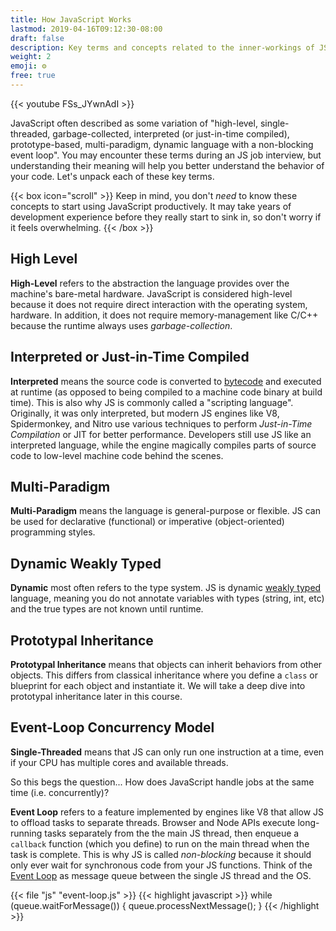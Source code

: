 ```yaml
---
title: How JavaScript Works
lastmod: 2019-04-16T09:12:30-08:00
draft: false
description: Key terms and concepts related to the inner-workings of JS
weight: 2
emoji: ⚙️
free: true
---
```


{{< youtube FSs_JYwnAdI >}}

JavaScript often described as some variation of "high-level, single-threaded,
garbage-collected, interpreted (or just-in-time compiled), prototype-based,
multi-paradigm, dynamic language with a non-blocking event loop". You may
encounter these terms during an JS job interview, but understanding their
meaning will help you better understand the behavior of your code. Let's unpack
each of these key terms.

{{< box icon="scroll" >}} Keep in mind, you don't _need_ to know these concepts
to start using JavaScript productively. It may take years of development
experience before they really start to sink in, so don't worry if it feels
overwhelming. {{< /box >}}

## High Level

**High-Level** refers to the abstraction the language provides over the
machine's bare-metal hardware. JavaScript is considered high-level because it
does not require direct interaction with the operating system, hardware. In
addition, it does not require memory-management like C/C++ because the runtime
always uses _garbage-collection_.

## Interpreted or Just-in-Time Compiled

**Interpreted** means the source code is converted to
[bytecode](https://en.wikipedia.org/wiki/Bytecode) and executed at runtime (as
opposed to being compiled to a machine code binary at build time). This is also
why JS is commonly called a "scripting language". Originally, it was only
interpreted, but modern JS engines like V8, Spidermonkey, and Nitro use various
techniques to perform _Just-in-Time Compilation_ or JIT for better performance.
Developers still use JS like an interpreted language, while the engine magically
compiles parts of source code to low-level machine code behind the scenes.

## Multi-Paradigm

**Multi-Paradigm** means the language is general-purpose or flexible. JS can be
used for declarative (functional) or imperative (object-oriented) programming
styles.

## Dynamic Weakly Typed

**Dynamic** most often refers to the type system. JS is dynamic
[weakly typed](https://en.wikipedia.org/wiki/Strong_and_weak_typing) language,
meaning you do not annotate variables with types (string, int, etc) and the true
types are not known until runtime.

## Prototypal Inheritance

**Prototypal Inheritance** means that objects can inherit behaviors from other
objects. This differs from classical inheritance where you define a `class` or
blueprint for each object and instantiate it. We will take a deep dive into
prototypal inheritance later in this course.

## Event-Loop Concurrency Model

**Single-Threaded** means that JS can only run one instruction at a time, even
if your CPU has multiple cores and available threads.

So this begs the question... How does JavaScript handle jobs at the same time
(i.e. concurrently)?

**Event Loop** refers to a feature implemented by engines like V8 that allow JS
to offload tasks to separate threads. Browser and Node APIs execute long-running
tasks separately from the the main JS thread, then enqueue a `callback` function
(which you define) to run on the main thread when the task is complete. This is
why JS is called _non-blocking_ because it should only ever wait for synchronous
code from your JS functions. Think of the
[Event Loop](https://developer.mozilla.org/en-US/docs/Web/JavaScript/EventLoop)
as message queue between the single JS thread and the OS.

{{< file "js" "event-loop.js" >}} {{< highlight javascript >}} while
(queue.waitForMessage()) { queue.processNextMessage(); } {{< /highlight >}}
